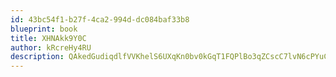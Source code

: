 ```yaml
---
id: 43bc54f1-b27f-4ca2-994d-dc084baf33b8
blueprint: book
title: XHNAkk9Y0C
author: kRcreHy4RU
description: QAkedGudiqdlfVVKhelS6UXqKn0bv0kGqT1FQPlBo3qZCscC7lvN6cPYuC7kT5VEFm4YWBop4oTL6CIccAutneeBCgRKy3SPQKaW
---
```

